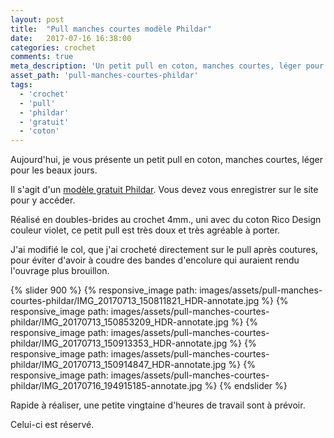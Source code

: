 ```yaml
---
layout: post
title:  "Pull manches courtes modèle Phildar"
date:   2017-07-16 16:38:00
categories: crochet
comments: true
meta_description: 'Un petit pull en coton, manches courtes, léger pour les beaux jours, fait au crochet'
asset_path: 'pull-manches-courtes-phildar'
tags:
  - 'crochet'
  - 'pull'
  - 'phildar'
  - 'gratuit'
  - 'coton'
---
```


Aujourd'hui, je vous présente un petit pull en coton, manches courtes, léger pour les beaux jours.

Il s'agit d'un [modèle gratuit Phildar](http://www.phildar.fr/modele-pull-manches-courtes-au-crochet.r.html#skuId:76992). Vous devez vous enregistrer sur le site pour y accéder.

Réalisé en doubles-brides au crochet 4mm., uni avec du coton Rico Design couleur violet, ce petit pull est très doux et très agréable à porter.

J'ai modifié le col, que j'ai crocheté directement sur le pull après coutures, pour éviter d'avoir à coudre des bandes d'encolure qui auraient rendu l'ouvrage plus brouillon.

{% slider 900 %}
{% responsive_image path: images/assets/pull-manches-courtes-phildar/IMG_20170713_150811821_HDR-annotate.jpg %}
{% responsive_image path: images/assets/pull-manches-courtes-phildar/IMG_20170713_150853209_HDR-annotate.jpg %}
{% responsive_image path: images/assets/pull-manches-courtes-phildar/IMG_20170713_150913353_HDR-annotate.jpg %}
{% responsive_image path: images/assets/pull-manches-courtes-phildar/IMG_20170713_150914847_HDR-annotate.jpg %}
{% responsive_image path: images/assets/pull-manches-courtes-phildar/IMG_20170716_194915185-annotate.jpg %}
{% endslider %}

Rapide à réaliser, une petite vingtaine d'heures de travail sont à prévoir.

Celui-ci est réservé.

